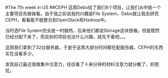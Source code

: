 #The 7th week in US
##CEPH
这周Debo给了我们6个项目，让我们从中挑一个主要项目先做做看。由于我之前说我的兴趣是File System，Debo就让我去研究CEPH，看看能不能整合到OpenStack和Hadoop中。

当时选File System完全是一时脑热，后来他们都说Storage这块很难。但是既然已经分配下来了，而且别的项目也没什么兴趣，就先干着吧。。。

这周我们拿到了32台服务器，于是乎这周大部分时间都在配服务器，CEPH的东西实在没看多少。

发现自己最近很难集中注意力，往往看了十来分钟的材料注意力就分散了，好困扰。
